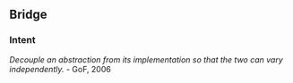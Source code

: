 ## Bridge 

### Intent
*Decouple an abstraction from its implementation so that the two can vary independently.* - GoF, 2006
